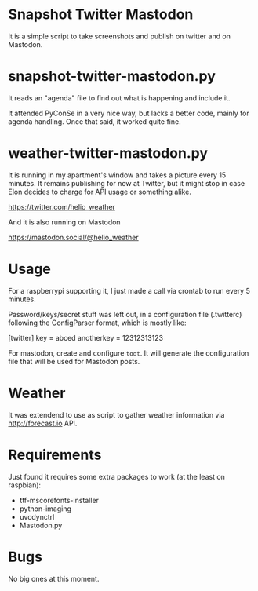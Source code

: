 Snapshot Twitter Mastodon
=========================
It is a simple script to take screenshots and publish on twitter and on Mastodon.


snapshot-twitter-mastodon.py
=============================
It reads an "agenda" file to find out what is happening and include it.

It attended PyConSe in a very nice way, but lacks a better code, mainly
for agenda handling.  Once that said, it worked quite fine.

weather-twitter-mastodon.py
===========================
It is running in my apartment's window and takes a picture every 15 minutes.
It remains publishing for now at Twitter, but it might stop in case Elon
decides to charge for API usage or something alike.

https://twitter.com/helio_weather

And it is also running on Mastodon

https://mastodon.social/@helio_weather

Usage
=====
For a raspberrypi supporting it, I just made a call via crontab to run
every 5 minutes.

Password/keys/secret stuff was left out, in a configuration file (.twitterc)
following the ConfigParser format, which is mostly like:

[twitter]
key = abced
anotherkey = 12312313123

For mastodon, create and configure `toot`.
It  will generate the configuration file that will be used for Mastodon posts.

Weather
=======
It was extendend to use as script to gather weather information via
http://forecast.io API.

Requirements
============
Just found it requires some extra packages to work (at the least on raspbian):
 * ttf-mscorefonts-installer
 * python-imaging
 * uvcdynctrl
 * Mastodon.py
 
Bugs
====
No big ones at this moment.

